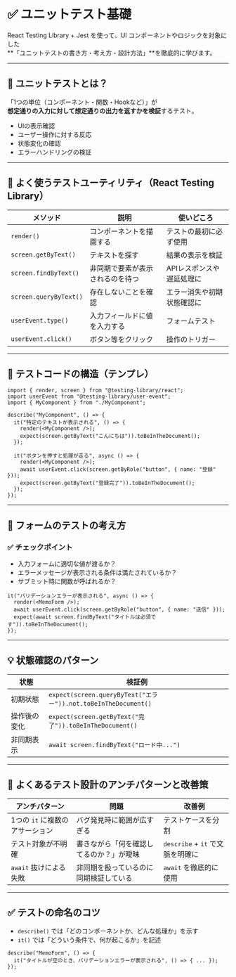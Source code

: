 # ✅ ユニットテスト基礎

React Testing Library + Jest を使って、UI コンポーネントやロジックを対象にした  
**「ユニットテストの書き方・考え方・設計方法」**を徹底的に学びます。

---

## 🎯 ユニットテストとは？

「1つの単位（コンポーネント・関数・Hookなど）」が  
**想定通りの入力に対して想定通りの出力を返すかを検証**するテスト。

- UIの表示確認
- ユーザー操作に対する反応
- 状態変化の確認
- エラーハンドリングの検証

---

## 🔧 よく使うテストユーティリティ（React Testing Library）

| メソッド | 説明 | 使いどころ |
|----------|------|-------------|
| `render()` | コンポーネントを描画する | テストの最初に必ず使用 |
| `screen.getByText()` | テキストを探す | 結果の表示を検証 |
| `screen.findByText()` | 非同期で要素が表示されるのを待つ | APIレスポンスや遅延処理に |
| `screen.queryByText()` | 存在しないことを確認 | エラー消失や初期状態確認に |
| `userEvent.type()` | 入力フィールドに値を入力する | フォームテスト |
| `userEvent.click()` | ボタン等をクリック | 操作のトリガー |

---

## 📘 テストコードの構造（テンプレ）

```tsx
import { render, screen } from "@testing-library/react";
import userEvent from "@testing-library/user-event";
import { MyComponent } from "./MyComponent";

describe("MyComponent", () => {
  it("特定のテキストが表示される", () => {
    render(<MyComponent />);
    expect(screen.getByText("こんにちは")).toBeInTheDocument();
  });

  it("ボタンを押すと処理が走る", async () => {
    render(<MyComponent />);
    await userEvent.click(screen.getByRole("button", { name: "登録" }));
    expect(screen.getByText("登録完了")).toBeInTheDocument();
  });
});
```

---

## 🧪 フォームのテストの考え方

### ✅ チェックポイント

- 入力フォームに適切な値が渡るか？
- エラーメッセージが表示される条件は満たされているか？
- サブミット時に関数が呼ばれるか？

```tsx
it("バリデーションエラーが表示される", async () => {
  render(<MemoForm />);
  await userEvent.click(screen.getByRole("button", { name: "送信" }));
  expect(await screen.findByText("タイトルは必須です")).toBeInTheDocument();
});
```

---

## 💡 状態確認のパターン

| 状態 | 検証例 |
|------|--------|
| 初期状態 | `expect(screen.queryByText("エラー")).not.toBeInTheDocument()` |
| 操作後の変化 | `expect(screen.getByText("完了")).toBeInTheDocument()` |
| 非同期表示 | `await screen.findByText("ロード中...")` |

---

## 🔄 よくあるテスト設計のアンチパターンと改善策

| アンチパターン | 問題 | 改善例 |
|----------------|------|--------|
| 1つの `it` に複数のアサーション | バグ発見時に範囲が広すぎる | テストケースを分割 |
| テスト対象が不明確 | 書きながら「何を確認してるのか？」が曖昧 | `describe` + `it` で文脈を明確に |
| `await` 抜けによる失敗 | 非同期を扱っているのに同期検証している | `await` を徹底的に使用 |

---

## ✅ テストの命名のコツ

- `describe()` では「どのコンポーネントか、どんな処理か」を示す
- `it()` では「どういう条件で、何が起こるか」を記述

```tsx
describe("MemoForm", () => {
  it("タイトルが空のとき、バリデーションエラーが表示される", () => { ... });
});
```